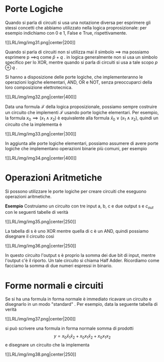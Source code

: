 # Porte Logiche
Quando si parla di circuiti si usa una notazione diversa per esprimere gli stessi concetti che abbiamo utilizzato nella logica proprosizionale: per esempio indichiamo con 0 e 1, False e True, rispettivamente.

![[LRL/img/img31.png|center|200]]

Quando si parla di circuiti non si utilizza mai il simbolo $\implies$ ma possiamo esprimere p $\implies$q come $\bar{p}+q$ .
in logica generalmente non si usa un simbolo specifico per lo XOR, mentre quando si parla di circuiti si usa a tale scopo $p\oplus q$ .

Si hanno a disposizione delle porte logiche, che implementeranno le operazioni logiche elementari, AND, OR e NOT, senza preoccuparci della loro composizione elettrotecnica.

![[LRL/img/img32.png|center|400]]

Data una formula $\mathcal F$ della logica proposizionale, possiamo sempre costruire un circuito che implementi  $\mathcal F$ usando porte logiche elementari. Per esempio, la formula $x_{0}\implies(x_{1}\land x_2)$ è equivalente alla formula $\bar x_{0}\lor(x_{1}\land x_2)$, quindi un circuito che la implementa è 

![[LRL/img/img33.png|center|300]]

In aggiunta alle porte logiche elementari, possiamo assumere di avere porte logiche che implementano operazioni binarie più comuni, per esempio

![[LRL/img/img34.png|center|400]]

# Operazioni Aritmetiche

Si possono utilizzare le porte logiche per creare circuiti che eseguono operazioni aritmetiche.

**Esempio**
Costruiamo un circuito con tre input a, b, c e due output s e $c_{out}$ con le seguenti tabelle di verità 

![[LRL/img/img35.png|center|250]]

La tabella di s è uno XOR mentre quella di c è un AND, quindi possiamo disegnare il circuito così

![[LRL/img/img36.png|center|250]]

In questo circuito l'output s è proprio la somma dei due bit di input, mentre l'output c'è il riporto. Un tale circuito si chiama Half Adder.
Ricordiamo come facciamo la somma di due numeri espressi in binario.

# Forme normali e circuiti

Se si ha una formula in forma normale è immediato ricavare un circuito e disegnarlo in un modo "standard" . Per esempio, data la seguente tabella di verità

![[LRL/img/img37.png|center|200]]

si può scrivere una formula in forma normale somma di prodotti $$y = x_{0}\bar x_{1} \bar x_{2} +x_{0} x_{1} \bar x_{2} + x_{0} x_{1} x_{2}$$ 
e disegnare un circuito che la implementa

![[LRL/img/img38.png|center|250]]


